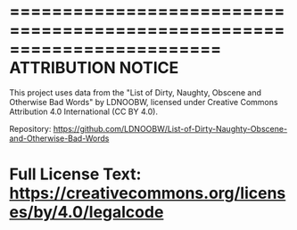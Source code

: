 ========================================================================
ATTRIBUTION NOTICE
========================================================================

This project uses data from the "List of Dirty, Naughty, Obscene and Otherwise Bad Words" 
by LDNOOBW, licensed under Creative Commons Attribution 4.0 International (CC BY 4.0).

Repository: https://github.com/LDNOOBW/List-of-Dirty-Naughty-Obscene-and-Otherwise-Bad-Words

Full License Text: https://creativecommons.org/licenses/by/4.0/legalcode
========================================================================